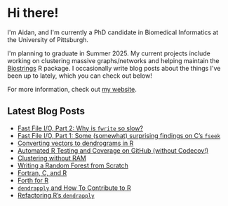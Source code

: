 # Hi there!

I'm Aidan, and I'm currently a PhD candidate in Biomedical Informatics at the University of Pittsburgh. 

I'm planning to graduate in Summer 2025. 
My current projects include working on clustering massive graphs/networks and helping maintain the [Biostrings](https://github.com/Bioconductor/Biostrings) R package.
I occasionally write blog posts about the things I've been up to lately, which you can check out below!

For more information, check out [my website](https://ahl27.com).

## Latest Blog Posts
<!-- BLOG-POST-LIST:START -->
- [Fast File I/O, Part 2: Why is `fwrite` so slow?](https://www.ahl27.com/posts/2024/12/fseek/)
- [Fast File I/O, Part 1: Some &lpar;somewhat&rpar; surprising findings on C’s `fseek`](https://www.ahl27.com/posts/2024/10/fseek/)
- [Converting vectors to dendrograms in R](https://www.ahl27.com/posts/2024/08/dend-bst/)
- [Automated R Testing and Coverage on GitHub &lpar;without Codecov!&rpar;](https://www.ahl27.com/posts/2024/08/github-unit/)
- [Clustering without RAM](https://www.ahl27.com/posts/2024/03/oomcluster/)
- [Writing a Random Forest from Scratch](https://www.ahl27.com/posts/2024/01/randomforest/)
- [Fortran, C, and R](https://www.ahl27.com/posts/2024/01/fortrancr/)
- [Forth for R](https://www.ahl27.com/posts/2023/11/froth/)
- [`dendrapply` and How To Contribute to R](https://www.ahl27.com/posts/2023/11/r-project-sprint/)
- [Refactoring R’s `dendrapply`](https://www.ahl27.com/posts/2023/02/dendrapply/)
<!-- BLOG-POST-LIST:END -->

<!--
**ahl27/ahl27** is a ✨ _special_ ✨ repository because its `README.md` (this file) appears on your GitHub profile.

Here are some ideas to get you started:

- 🔭 I’m currently working on ...
- 🌱 I’m currently learning ...
- 👯 I’m looking to collaborate on ...
- 🤔 I’m looking for help with ...
- 💬 Ask me about ...
- 📫 How to reach me: ...
- 😄 Pronouns: ...
- ⚡ Fun fact: ...
-->
